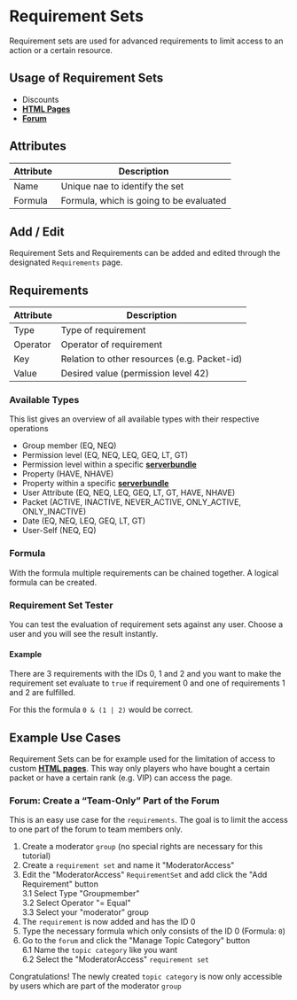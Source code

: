 # Requirement Sets

Requirement sets are used for advanced requirements to limit access to an action or a certain resource.

## Usage of Requirement Sets

- Discounts
- **[HTML Pages](html_pages.md)**
- **[Forum](forum.md)**

## Attributes

| Attribute | Description                             |
|-----------|-----------------------------------------|
| Name      | Unique nae to identify the set          |
| Formula   | Formula, which is going to be evaluated |

## Add / Edit

Requirement Sets and Requirements can be added and edited through the designated `Requirements` page.

## Requirements

| Attribute | Description                                  |
|-----------|----------------------------------------------|
| Type      | Type of requirement                          |
| Operator  | Operator of requirement                      |
| Key       | Relation to other resources (e.g. Packet-id) |
| Value     | Desired value (permission level 42)          |

### Available Types

This list gives an overview of all available types with their respective operations

- Group member (EQ, NEQ)
- Permission level (EQ, NEQ, LEQ, GEQ, LT, GT)
- Permission level within a specific **[serverbundle](server.md)**
- Property (HAVE, NHAVE)
- Property within a specific **[serverbundle](server.md)**
- User Attribute (EQ, NEQ, LEQ, GEQ, LT, GT, HAVE, NHAVE)
- Packet (ACTIVE, INACTIVE, NEVER_ACTIVE, ONLY_ACTIVE, ONLY_INACTIVE)
- Date (EQ, NEQ, LEQ, GEQ, LT, GT)
- User-Self (NEQ, EQ)

### Formula

With the formula multiple requirements can be chained together. A logical formula can be created.

### Requirement Set Tester

You can test the evaluation of requirement sets against any user. Choose a user and you will see the result instantly.

#### Example

There are 3 requirements with the IDs 0, 1 and 2 and you want to make the requirement set evaluate to `true` if requirement 0 and one of requirements 1 and 2 are fulfilled.

For this the formula `0 & (1 | 2)` would be correct.

## Example Use Cases
Requirement Sets can be for example used for the limitation of access to custom **[HTML pages](html_pages.md)**.
This way only players who have bought a certain packet or have a certain rank (e.g. VIP) can access the page.
### Forum: Create a “Team-Only” Part of the Forum

This is an easy use case for the `requirements`. The goal is to limit the access to one part of the forum to team members
only.

1. Create a moderator `group` (no special rights are necessary for this tutorial)
2. Create a `requirement set` and name it "ModeratorAccess"
3. Edit the "ModeratorAccess" `RequirementSet` and add click the "Add Requirement" button   
   3.1 Select Type "Groupmember"   
   3.2 Select Operator "= Equal"   
   3.3 Select your "moderator" group
4. The `requirement` is now added and has the ID 0
5. Type the necessary formula which only consists of the ID 0 (Formula: `0`)
6. Go to the `forum` and click the "Manage Topic Category" button   
   6.1 Name the `topic category` like you want   
   6.2 Select the "ModeratorAccess" `requirement set`

Congratulations! The newly created `topic category` is now only accessible by users which are part of the moderator `group`
